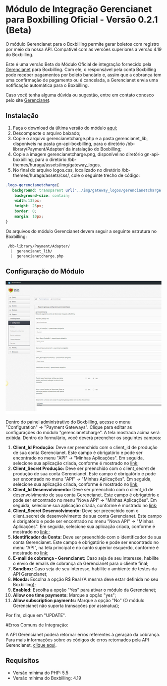 # Módulo de Integração Gerencianet para Boxbilling Oficial - Versão 0.2.1 (Beta) #

O módulo Gerencianet para o Boxbilling permite gerar boletos com registro por meio da nossa API.
Compatível com as versões superiores a versão 4.19 do Boxbilling.

Este é uma versão Beta do Módulo Oficial de integração fornecido pela [Gerencianet](https://gerencianet.com.br/) para Boxbilling. Com ele, o responsável pela conta Boxbilling pode receber pagamentos por boleto bancário e, assim que a cobrança tem uma confirmação de pagamento ou é cancelada, a Gerencianet envia uma notificação automática para o Boxbilling.

Caso você tenha alguma dúvida ou sugestão, entre em contato conosco pelo site [Gerencianet](https://gerencianet.com.br/).

## Instalação

1. Faça o download da última versão do módulo [aqui](https://codeload.github.com/gerencianet/gn-api-boxbilling/zip/master);
2. Descompacte o arquivo baixado;
3. Copie o arquivo gerencianetcharge.php e a pasta gerencianet_lib, disponíveis na pasta gn-api-boxbilling, para o diretório /bb-library/Payment/Adapter/ da instalação do Boxbilling;
4. Copie a imagem gerencianetcharge.png, disponível no diretório gn-api-boxbilling, para o diretório /bb-themes/huraga/assets/img/gateway_logos. 
5. No final do arquivo logos.css, localizado no diretório /bb-themes/huraga/assets/css/, cole o seguinte trecho de código:

```css
.logo-gerencianetcharge{
   background: transparent url("../img/gateway_logos/gerencianetcharge.png") no-repeat scroll 0% 0%;
    background-size: contain;
    width:135px;
    height: 25px;
    border: 0;
    margin: 10px;
}

```

Os arquivos do módulo Gerencianet devem seguir a seguinte estrutura no Boxbilling:

```
 /bb-library/Payment/Adapter/
  |  gerencianet_lib/
  |  gerencianetcharge.php
```

## Configuração do Módulo

![Parametros de configuração do módulo Gerencianet](parametros_configuracao.png "Parametros de configuração do módulo Gerencianet")

Dentro do painel administrativo do Boxbilling, acesse o menu "Configuration" -> "Payment Gateways". Clique para editar as configurações do módulo "gerencianetcharge". A tela mostrada acima será exibida. Dentro do formulário, você deverá preencher os seguintes campos:

1. **Client_Id Produção:** Deve ser preenchido com o client_id de produção de sua conta Gerencianet. Este campo é obrigatório e pode ser encontrado no menu "API" -> "Minhas Aplicações". Em seguida, selecione sua aplicação criada, conforme é mostrado no [link](http://image.prntscr.com/image/7dc272063bb74dccba91739701a0478b.png);
2. **Client_Secret Produção:** Deve ser preenchido com o client_secret de produção de sua conta Gerencianet. Este campo é obrigatório e pode ser encontrado no menu "API" ->  "Minhas Aplicações". Em seguida, selecione sua aplicação criada, conforme é mostrado no [link](http://image.prntscr.com/image/7dc272063bb74dccba91739701a0478b.png);
3. **Client_Id Desenvolvimento:** Deve ser preenchido com o client_id de desenvolvimento de sua conta Gerencianet. Este campo é obrigatório e pode ser encontrado no menu "Nova API" -> "Minhas Aplicações". Em seguida, selecione sua aplicação criada, conforme é mostrado no [link](http://image.prntscr.com/image/447be4bc64644a35bcf5eaecd1125f5d.png);
4. **Client_Secret Desenvolvimento:** Deve ser preenchido com o client_secret de desenvolvimento de sua conta Gerencianet. Este campo é obrigatório e pode ser encontrado no menu "Nova API" -> "Minhas Aplicações". Em seguida, selecione sua aplicação criada, conforme é mostrado no [link](http://image.prntscr.com/image/447be4bc64644a35bcf5eaecd1125f5d.png);;
5. **Identificador da Conta:** Deve ser preenchido com o identificador de sua conta Gerencianet. Este campo é obrigatório e pode ser encontrado no menu "API", na tela principal e no canto superior esquerdo, conforme é mostrado no [link](http://image.prntscr.com/image/cabe13e1e5b64449b942cf31139150ba.png);
6. **E-mail de cobrança - Gerencianet:** Caso seja de seu interesse, habilite o envio de emails de cobrança da Gerencianet para o cliente final;
7. **Sandbox:** Caso seja de seu interesse, habilite o ambiente de testes da API Gerencianet;
8. **Moeda:** Escolha a opção R$ Real (A mesma deve estar definida no seu Boxbilling);
9. **Enabled:** Escolha a opção "Yes" para ativar o módulo da Gerencianet;
10. **Allow one time payments:** Marque a opção "yes";
11. **Allow subscription payments:** Marque a opção "No" (O módulo Gerencianet não suporta transações por assinatua);

Por fim, clique em "UPDATE".

#Erros Comuns de Integração:

A API Gerencianet poderá retornar erros referentes à geração da cobrança. Para mais informações sobre os códigos de erros retornados pela API Gerencianet, [clique aqui](https://docs.gerencianet.com.br/codigos-de-erros).

## Requisitos

* Versão mínima do PHP: 5.5
* Versão mínima do Boxbilling: 4.19



